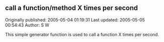 ## call a function/method X times per second

Originally published: 2005-05-04 01:19:31
Last updated: 2005-05-05 00:54:43
Author: S W

This simple generator function is used to call a function X times per second.